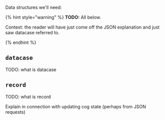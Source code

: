 Data structures we'll need:

{% hint style="warning" %}
**TODO:** All below.

Context: the reader will have just come off the JSON explanation and just saw
datacase referred to.




{% endhint %}

## `datacase`

TODO: what is datacase

## `record`

TODO: what is record

Explain in connection with updating cog state (perhaps from JSON requests)

